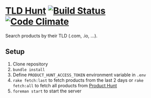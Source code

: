[TLD Hunt](http://tlds.timpetricola.com/) [![Build Status](https://travis-ci.org/TimPetricola/TLD-Hunt.svg?branch=master)](https://travis-ci.org/TimPetricola/TLD-Hunt) [![Code Climate](https://codeclimate.com/github/TimPetricola/TLD-Hunt/badges/gpa.svg)](https://codeclimate.com/github/TimPetricola/TLD-Hunt)
=========================================

Search products by their TLD (.com, .io, ...).

Setup
-----

1. Clone repository
2. `bundle install`
3. Define `PRODUCT_HUNT_ACCESS_TOKEN` environment variable in `.env`
4. `rake fetch:last` to fetch products from the last 2 days or `rake fetch:all` to fetch all products from [Product Hunt](http://www.producthunt.com/)
5. `foreman start` to start the server
